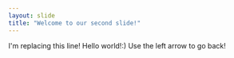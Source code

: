 ```yaml
---
layout: slide
title: "Welcome to our second slide!"
---
```

I'm replacing this line! Hello world!:) 
Use the left arrow to go back!
